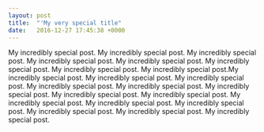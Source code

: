 ```yaml
---
layout: post
title:  "'My very special title"
date:   2016-12-27 17:45:38 +0000
---
```



My incredibly special post. My incredibly special post. My incredibly special post. My incredibly special post. My incredibly special post. My incredibly special post. My incredibly special post. My incredibly special post.My incredibly special post. My incredibly special post. My incredibly special post. My incredibly special post. My incredibly special post. My incredibly special post. My incredibly special post. My incredibly special post. My incredibly special post. My incredibly special post. My incredibly special post. My incredibly special post. My incredibly special post. My incredibly special post.
